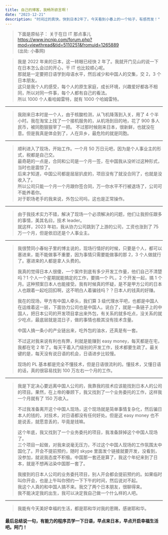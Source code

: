 ```yaml
---
title: 自己的博客，我畅所欲言啊！
date: "2023-12-21"
description: "时间过的真快，快到日本2年了。今天看到小春上的一个帖子，有感而发！"
---
```


> 下面是原帖子：
> 关于在日 IT 那点事儿  
> https://www.incnjp.com/forum.php?mod=viewthread&tid=5110251&fromuid=1265889  
> (出处: 小春网)

> 我是 2022 年来的日本，这一转眼已经快 2 年了。我就开门见山的说一下在日本怎么会过的开心，干 IT 也比较顺心呢。  
> 那就是一定要把日语学到母语水平，然后减少和中国人的交集，交 2，3 个日本朋友。  
> 这只是我个人的感受，每个人的原生家庭，成长环境，兴趣爱好都各不相同，所以对同一件事，每个人都有自己的看法。  
> 所以 1000 个人看哈姆雷特，就有 1000 个哈姆雷特。

---

> 我刚来日本时是一个人，由于核酸检测，从飞机降落到入关，用了 4 个半小时。我在淘宝上找了一个接机服务的，从机场到目的地，花了 900 多人民币，被同胞狠狠宰了一把。
> 不过那时候刚来日本，很新鲜，也就没在意。但是我真是体会到了，人在异乡，最危险的就是同胞。

---

> 顺利进入了现场，开始工作。一个月 50 万日元吧，因为是个人事业主的形式，税都是自己交。  
> 最奇葩的一点是，合同和公司是一个月一签，在中国我从没听过这种形式，当时也是震惊了。  
> 后来才知道，中国公司都是层层扒皮的，项目没有了就没合同了，也就是没收入了。  
> 所以公司只能一个月一个月跟你签合同，万一你水平不行被退场了，公司可不能养着你。  
> 对于职场老手的我来说，外包公司吗，这也是正常操作。

---

> 由于我技术实力不错，解决了现场一个必须解决的问题，他们让我担任跟多的事情，美其名曰，技术 leader。  
> 就这样，2023 年初，我从协力公司跳到了上游的公司，工资也涨到了 75 万一个月，但是依旧还是个人事业主。

---

> 我很赞同小春帖子里的博主说的，现场行情好的时候，只要是个人，都可以塞进来，能不能做事不重要，因为事情只需要能做事的那 2，3 个人做就行了。塞进来的人都是拿人头费的。
>
> 我真的觉得日本人很傻，一个案件到底有多少开发工作量，他们自己不清楚吗？1 个人一个星期就能搞定的工作，要搞一个 PL，2 个开发一起，搞 1 个月。这种预案日本人也能接受。我有时候真的怀疑，是不是甲方公司的日本人也跟着一起吃回扣啊，这不明白人着骗钱吗？？日本人的钱真的好赚。
>
> 我在的现场，甲方有中国人牵头，我们算 3 级代理水平吧，也都是中国人在运维着这一层，下面协力公司也是中国人。说白了，就是一条链子上的中国人，把日本公司的开发项目拿出来外包，有关系的就多吃点，没关系的就少吃点，最底层就是混日子，做的事情也极其没有技术含量。
>
> 中国人搞一条小的产业链出来，吃外包的油水，还真是有一套。
>
> 不过这对我来说有利也有弊，利就是能赚到 easy money，每天都是在宅，我都在宅 2 年了。每天干着入门级别的开发工作，技术都要生疏了。最关键的是，每天没有说日语的机会，日语进步比较慢。
>
> 现场的 PL 基本都是完全不懂技术，但是日语很流利的。懂技术，又懂日语的话，真的很容易找到 100 万左右一个月的工作。

---

> 我是下定决心要远离中国人公司的，我靠我的技术应该能找到日本人的公司的项目。果然，在上帝的眷顾下，我又找到了一个业务委托的工作，这样我一个月就有了 150 万收入。
>
> 不过我准备离开这个中国人现场，这个现场就是简单事情复杂化，然后骗日本人的钱的，对技术，对日语都没有任何好处。但是这 easy money 也不是说丢，就愿意丢的，毕竟是钱嘛。
>
> 这个年底，我又找到了一个业务委托的项目，我准备辞掉这个中国人现场了。  
> 三个项目一起做，对我来说毫无压力，不过这个中国人现场的工作氛围太中国化了。开会不提前预约，随时 skype 里面发个链接就要开发，没看到，没参加，就说我态度不积极。中国那一套还是算了，我这个年纪来到了日本，就是不想再沾染中国那一套了。
>
> 我接到的日本人公司的业务委托项目，别人开会都会提前预约的。如果临时叫你开会，也是上午叫你预约一下下午的时间，然后说对不起。  
> 我这个人真的和中国人搞不来。我交了两个日本朋友，很聊得来。  
> 我不能决定我的出生，我可以决定我自己做一个什么样的人吧。

---

> 我能有今天美好幸福的生活，都是耶和华对我的恩赐，感谢耶和华。

#### 最后总结说一句，有能力的程序员学一下日语，早点来日本，早点开启幸福生活吧。阿门！

